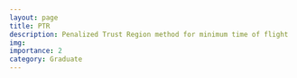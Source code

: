 ```yaml
---
layout: page
title: PTR
description: Penalized Trust Region method for minimum time of flight
img: 
importance: 2
category: Graduate
---
```


